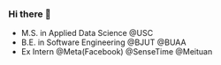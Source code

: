 ### Hi there 👋
- M.S. in Applied Data Science @USC
- B.E. in Software Engineering @BJUT @BUAA
- Ex Intern @Meta(Facebook) @SenseTime @Meituan

<!-- ![My stats](https://github-readme-stats.vercel.app/api?username=xuyangwang0825) -->
<!-- ![Top Langs](https://github-readme-stats.vercel.app/api/top-langs/?username=xuyangwang0825) -->
